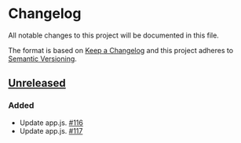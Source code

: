 # Changelog

All notable changes to this project will be documented in this file.

The format is based on [Keep a Changelog](http://keepachangelog.com/)
and this project adheres to [Semantic Versioning](http://semver.org/).

## [Unreleased](https://github.com/fauxryan/chambray/tree/HEAD)

### Added

-   Update app.js. [#116](https://github.com/fauxryan/chambray/issues/116)
-   Update app.js. [#117](https://github.com/fauxryan/chambray/issues/117)
